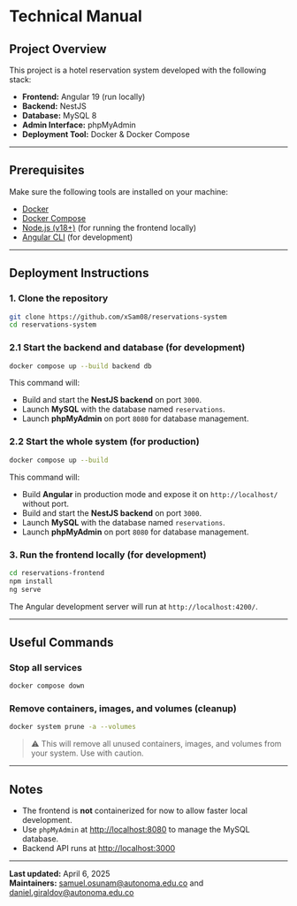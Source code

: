 # Technical Manual

## Project Overview

This project is a hotel reservation system developed with the following stack:

- **Frontend:** Angular 19 (run locally)
- **Backend:** NestJS
- **Database:** MySQL 8
- **Admin Interface:** phpMyAdmin
- **Deployment Tool:** Docker & Docker Compose

---

## Prerequisites

Make sure the following tools are installed on your machine:

- [Docker](https://www.docker.com/)
- [Docker Compose](https://docs.docker.com/compose/)
- [Node.js (v18+)](https://nodejs.org/) (for running the frontend locally)
- [Angular CLI](https://angular.io/cli) (for development)

---

## Deployment Instructions

### 1. Clone the repository

```bash
git clone https://github.com/xSam08/reservations-system
cd reservations-system
```

### 2.1 Start the backend and database (for development)

```bash
docker compose up --build backend db
```

This command will:
- Build and start the **NestJS backend** on port `3000`.
- Launch **MySQL** with the database named `reservations`.
- Launch **phpMyAdmin** on port `8080` for database management.

### 2.2 Start the whole system (for production)

```bash
docker compose up --build
```

This command will:
- Build **Angular** in production mode and expose it on `http://localhost/` without port.
- Build and start the **NestJS backend** on port `3000`.
- Launch **MySQL** with the database named `reservations`.
- Launch **phpMyAdmin** on port `8080` for database management.

### 3. Run the frontend locally (for development)

```bash
cd reservations-frontend
npm install
ng serve
```

The Angular development server will run at `http://localhost:4200/`.

---

## Useful Commands

### Stop all services

```bash
docker compose down
```

### Remove containers, images, and volumes (cleanup)

```bash
docker system prune -a --volumes
```

> ⚠️ This will remove all unused containers, images, and volumes from your system. Use with caution.

---

## Notes

- The frontend is **not** containerized for now to allow faster local development.
- Use `phpMyAdmin` at [http://localhost:8080](http://localhost:8080) to manage the MySQL database.
- Backend API runs at [http://localhost:3000](http://localhost:3000)

---

**Last updated:** April 6, 2025  
**Maintainers:** samuel.osunam@autonoma.edu.co and daniel.giraldov@autonoma.edu.co